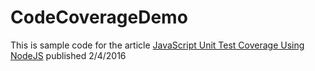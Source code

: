 # CodeCoverageDemo

This is sample code for the article [JavaScript Unit Test Coverage Using NodeJS](http://blog.dmbcllc.com/javascript-unit-test-code-coverage-using-nodejs/)
published 2/4/2016

